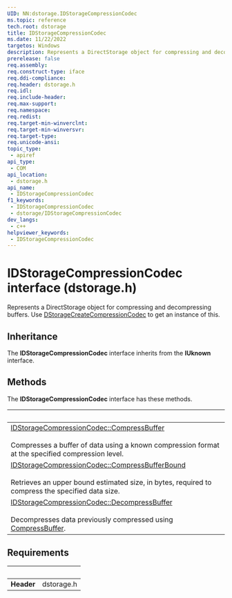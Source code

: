 ```yaml
---
UID: NN:dstorage.IDStorageCompressionCodec
ms.topic: reference
tech.root: dstorage
title: IDStorageCompressionCodec
ms.date: 11/22/2022
targetos: Windows
description: Represents a DirectStorage object for compressing and decompressing buffers.
prerelease: false
req.assembly: 
req.construct-type: iface
req.ddi-compliance: 
req.header: dstorage.h
req.idl: 
req.include-header: 
req.max-support: 
req.namespace: 
req.redist: 
req.target-min-winverclnt: 
req.target-min-winversvr: 
req.target-type: 
req.unicode-ansi: 
topic_type:
 - apiref
api_type:
 - COM
api_location:
 - dstorage.h
api_name:
 - IDStorageCompressionCodec
f1_keywords:
 - IDStorageCompressionCodec
 - dstorage/IDStorageCompressionCodec
dev_langs:
 - c++
helpviewer_keywords:
 - IDStorageCompressionCodec
---
```


# IDStorageCompressionCodec interface (dstorage.h)

Represents a DirectStorage object for compressing and decompressing buffers. Use [DStorageCreateCompressionCodec](nf-dstorage-dstoragecreatecompressioncodec.md) to get an instance of this.

## Inheritance

The **IDStorageCompressionCodec** interface inherits from the **IUknown** interface.

## Methods

The **IDStorageCompressionCodec** interface has these methods.

| &nbsp; |
| ---- |
| [IDStorageCompressionCodec::CompressBuffer](../dstorage/nf-dstorage-idstoragecompressioncodec-compressbuffer.md) <br><br> Compresses a buffer of data using a known compression format at the specified compression level.|
| [IDStorageCompressionCodec::CompressBufferBound](../dstorage/nf-dstorage-idstoragecompressioncodec-compressbufferbound.md) <br><br> Retrieves an upper bound estimated size, in bytes, required to compress the specified data size.|
| [IDStorageCompressionCodec::DecompressBuffer](../dstorage/nf-dstorage-idstoragecompressioncodec-decompressbuffer.md) <br><br> Decompresses data previously compressed using [CompressBuffer](nf-dstorage-idstoragecompressioncodec-compressbuffer.md).|

## Requirements

| &nbsp; | &nbsp; |
| ---- |:---- |
| **Header** | dstorage.h |
